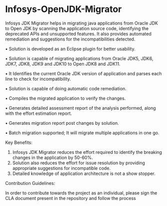 # Infosys-OpenJDK-Migrator
Infosys JDK Migrator helps in migrating java applications from Oracle JDK to Open JDK by scanning the application source code, identifying the deprecated APIs and unsupported features. It also provides automated remediation and suggestions for the incompatibilities detected. 

• Solution is developed as an Eclipse plugin for better usability.

• Solution is capable of migrating applications from Oracle JDK5, JDK6, JDK7, JDK8, JDK9 and JDK10 to Open JDK8 and JDK11.

• It Identifies the current Oracle JDK version of application and parses each line to check for incompatibility.

• Solution is capable of doing automatic code remediation.

• Compiles the migrated application to verify the changes.

• Generates detailed assessment report of the analysis performed, along with the effort estimation report.

• Generates migration report post changes by solution.

• Batch migration supported; It will migrate multiple applications in one go.

Key Benefits:

1. Infosys JDK Migrator reduces the effort required to identify the breaking changes in the application by 50-60%. 
2. Solution also reduces the effort for issue resolution by providing appropriate suggestions for incompatible code.
3. Detailed knowledge of application architecture is not a show stopper.

Contribution Guidelines:

In order to contribute towards the project as an individual, please sign the CLA document present in the repository and follow the process
